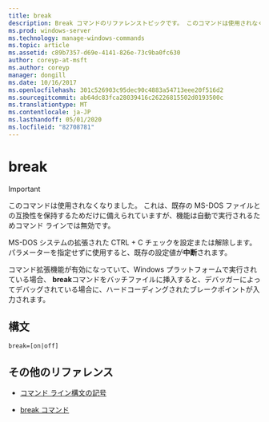 ```yaml
---
title: break
description: Break コマンドのリファレンストピックです。 このコマンドは使用されなくなりました。
ms.prod: windows-server
ms.technology: manage-windows-commands
ms.topic: article
ms.assetid: c89b7357-d69e-4141-826e-73c9ba0fc630
author: coreyp-at-msft
ms.author: coreyp
manager: dongill
ms.date: 10/16/2017
ms.openlocfilehash: 301c526903c95dec90c4883a54713eee20f516d2
ms.sourcegitcommit: ab64dc83fca28039416c26226815502d0193500c
ms.translationtype: MT
ms.contentlocale: ja-JP
ms.lasthandoff: 05/01/2020
ms.locfileid: "82708781"
---
```

# <a name="break"></a>break

> [!IMPORTANT]
> このコマンドは使用されなくなりました。 これは、既存の MS-DOS ファイルとの互換性を保持するためだけに備えられていますが、機能は自動で実行されるためコマンド ラインでは無効です。

MS-DOS システムの拡張された CTRL + C チェックを設定または解除します。 パラメーターを指定せずに使用すると、既存の設定値が**中断**されます。

コマンド拡張機能が有効になっていて、Windows プラットフォームで実行されている場合、 **break**コマンドをバッチファイルに挿入すると、デバッガーによってデバッグされている場合に、ハードコーディングされたブレークポイントが入力されます。

## <a name="syntax"></a>構文

```
break=[on|off]
```

## <a name="additional-references"></a>その他のリファレンス

- [コマンド ライン構文の記号](command-line-syntax-key.md)
  
- [break コマンド](break.md)
